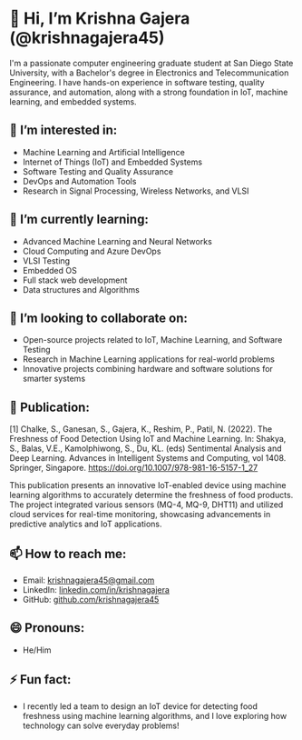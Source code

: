 # 👋 Hi, I’m Krishna Gajera (@krishnagajera45)

I'm a passionate computer engineering graduate student at San Diego State University, with a Bachelor's degree in Electronics and Telecommunication Engineering. I have hands-on experience in software testing, quality assurance, and automation, along with a strong foundation in IoT, machine learning, and embedded systems.

## 👀 I’m interested in:
- Machine Learning and Artificial Intelligence
- Internet of Things (IoT) and Embedded Systems
- Software Testing and Quality Assurance
- DevOps and Automation Tools
- Research in Signal Processing, Wireless Networks, and VLSI

## 🌱 I’m currently learning:
- Advanced Machine Learning and Neural Networks
- Cloud Computing and Azure DevOps
- VLSI Testing
- Embedded OS
- Full stack web development
- Data structures and Algorithms

## 💞️ I’m looking to collaborate on:
- Open-source projects related to IoT, Machine Learning, and Software Testing
- Research in Machine Learning applications for real-world problems
- Innovative projects combining hardware and software solutions for smarter systems


## 📄 Publication:
[1] Chalke, S., Ganesan, S., Gajera, K., Reshim, P., Patil, N. (2022). The Freshness of Food Detection Using IoT and Machine Learning. In: Shakya, S., Balas, V.E., Kamolphiwong, S., Du, KL. (eds) Sentimental Analysis and Deep Learning. Advances in Intelligent Systems and Computing, vol 1408. Springer, Singapore. https://doi.org/10.1007/978-981-16-5157-1_27

This publication presents an innovative IoT-enabled device using machine learning algorithms to accurately determine the freshness of food products. The project integrated various sensors (MQ-4, MQ-9, DHT11) and utilized cloud services for real-time monitoring, showcasing advancements in predictive analytics and IoT applications.

## 📫 How to reach me:
- Email: [krishnagajera45@gmail.com](mailto:krishnagajera45@gmail.com)
- LinkedIn: [linkedin.com/in/krishnagajera](https://linkedin.com/in/krishnagajera)
- GitHub: [github.com/krishnagajera45](https://github.com/krishnagajera45)

## 😄 Pronouns:
- He/Him

## ⚡ Fun fact:
- I recently led a team to design an IoT device for detecting food freshness using machine learning algorithms, and I love exploring how technology can solve everyday problems!

